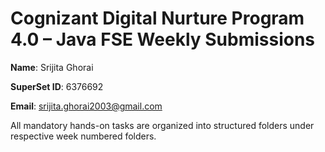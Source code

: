 # Cognizant Digital Nurture Program 4.0 – Java FSE Weekly Submissions 

**Name**: Srijita Ghorai 

**SuperSet ID**: 6376692

**Email**: srijita.ghorai2003@gmail.com



All mandatory hands-on tasks are organized into structured folders under respective week numbered folders.


